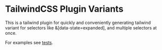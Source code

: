 # TailwindCSS Plugin Variants

This is a tailwind plugin for quickly and conveniently generating tailwind variant for selectors like &[data-state=expanded], and multiple selectors at once.

For examples see [tests](index.test.ts).

